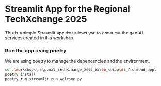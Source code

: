 # Streamlit App for the Regional TechXchange 2025

This is a simple Streamlit app that allows you to consume the gen-AI services created in this workshop.

### Run the app using poetry

We are using poetry to manage the dependencies and the environment.

```bash
cd .\workshops\regional_techXchange_2025_03\00_setup\03_frontend_app\
poetry install
poetry run streamlit run welcome.py
```



